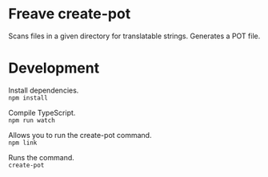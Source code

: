 # Freave create-pot
Scans files in a given directory for translatable strings. Generates a POT file.

# Development

Install dependencies.<br>
`npm install`

Compile TypeScript.<br>
`npm run watch`

Allows you to run the create-pot command.<br>
`npm link`

Runs the command.<br>
`create-pot`
